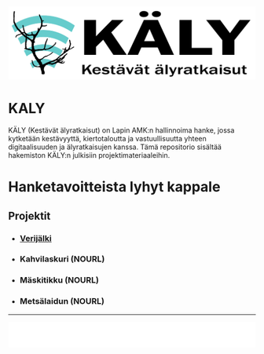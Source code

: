 ![KalyLogo](/img/logot/logo.png "Logo")
# KALY
KÄLY (Kestävät älyratkaisut) on Lapin AMK:n hallinnoima hanke, jossa kytketään kestävyyttä, kiertotaloutta ja vastuullisuutta yhteen digitaalisuuden ja älyratkaisujen kanssa.
Tämä repositorio sisältää hakemiston KÄLY:n julkisiin projektimateriaaleihin.

# Hanketavoitteista lyhyt kappale

## Projektit
- ### [Verijälki](https://github.com/LaplandUAS/Verijalki)
- ### Kahvilaskuri (NOURL)
- ### Mäskitikku (NOURL)
- ### Metsälaidun (NOURL)

-----
<picture>
  <source media="(prefers-color-scheme: dark)" srcset="/img/logot/license.png">
  <source media="(prefers-color-scheme: light)" srcset="/img/logot/license_lightmode.png">
  <img alt="License logo" src="/img/logot/license.png">
</picture>
